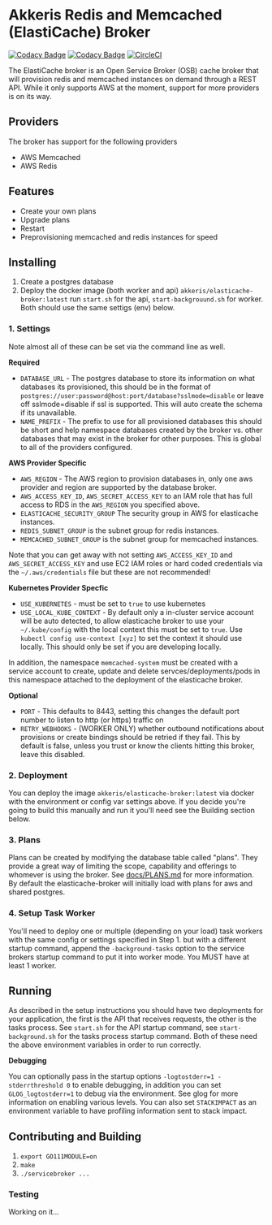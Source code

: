 # Akkeris Redis and Memcached (ElastiCache) Broker

[![Codacy Badge](https://api.codacy.com/project/badge/Grade/9b3065a9f42d44618ed8e459032e5964)](https://www.codacy.com/app/Akkeris/elasticache-broker?utm_source=github.com&amp;utm_medium=referral&amp;utm_content=akkeris/elasticache-broker&amp;utm_campaign=Badge_Grade)
[![Codacy Badge](https://api.codacy.com/project/badge/Coverage/9b3065a9f42d44618ed8e459032e5964)](https://www.codacy.com/app/Akkeris/elasticache-broker?utm_source=github.com&utm_medium=referral&utm_content=akkeris/elasticache-broker&utm_campaign=Badge_Coverage)
[![CircleCI](https://circleci.com/gh/akkeris/elasticache-broker.svg?style=svg)](https://circleci.com/gh/akkeris/elasticache-broker)

The ElastiCache broker is an Open Service Broker (OSB) cache broker that will provision redis and memcached instances on demand through a REST API. While it only supports AWS at the moment, support for more providers is on its way.

## Providers

The broker has support for the following providers

* AWS Memcached
* AWS Redis

## Features

* Create your own plans
* Upgrade plans
* Restart
* Preprovisioning memcached and redis instances for speed

## Installing

1. Create a postgres database
2. Deploy the docker image (both worker and api) `akkeris/elasticache-broker:latest` run `start.sh` for the api, `start-backgrouund.sh` for worker. Both should use the same settigs (env) below.

### 1. Settings

Note almost all of these can be set via the command line as well.

**Required**

* `DATABASE_URL` - The postgres database to store its information on what databases its provisioned, this should be in the format of `postgres://user:password@host:port/database?sslmode=disable` or leave off sslmode=disable if ssl is supported.  This will auto create the schema if its unavailable.
* `NAME_PREFIX` - The prefix to use for all provisioned databases this should be short and help namespace databases created by the broker vs. other databases that may exist in the broker for other purposes. This is global to all of the providers configured.

**AWS Provider Specific**

* `AWS_REGION` - The AWS region to provision databases in, only one aws provider and region are supported by the database broker.
* `AWS_ACCESS_KEY_ID`, `AWS_SECRET_ACCESS_KEY` to an IAM role that has full access to RDS in the `AWS_REGION` you specified above.
* `ELASTICACHE_SECURITY_GROUP` The security group in AWS for elasticache instances.
* `REDIS_SUBNET_GROUP` is the subnet group for redis instances.
* `MEMCACHED_SUBNET_GROUP` is the subnet group for memcached instances.

Note that you can get away with not setting `AWS_ACCESS_KEY_ID` and `AWS_SECRET_ACCESS_KEY` and use EC2 IAM roles or hard coded credentials via the `~/.aws/credentials` file but these are not recommended!

**Kubernetes Provider Specfic**

* `USE_KUBERNETES` - must be set to `true` to use kubernetes
* `USE_LOCAL_KUBE_CONTEXT` - By default only a in-cluster service account will be auto detected, to allow elasticache broker to use your `~/.kube/config` with the local context this must be set to `true`. Use `kubectl config use-context [xyz]` to set the context it should use locally. This should only be set if you are developing locally.

In addition, the namespace `memcached-system` must be created with a service account to create, update and delete servces/deployments/pods in this namespace attached to the deployment of the elasticache broker.

**Optional**

* `PORT` - This defaults to 8443, setting this changes the default port number to listen to http (or https) traffic on
* `RETRY_WEBHOOKS` - (WORKER ONLY) whether outbound notifications about provisions or create bindings should be retried if they fail.  This by default is false, unless you trust or know the clients hitting this broker, leave this disabled.

### 2. Deployment

You can deploy the image `akkeris/elasticache-broker:latest` via docker with the environment or config var settings above. If you decide you're going to build this manually and run it you'll need see the Building section below. 

### 3. Plans

Plans can be created by modifying the database table called "plans". They provide a great way of limiting the scope, capability and offerings to whomever is using the broker. See [docs/PLANS.md](plans) for more information. By default the elasticache-broker will initially load with plans for aws and shared postgres. 

### 4. Setup Task Worker

You'll need to deploy one or multiple (depending on your load) task workers with the same config or settings specified in Step 1. but with a different startup command, append the `-background-tasks` option to the service brokers startup command to put it into worker mode.  You MUST have at least 1 worker.

## Running

As described in the setup instructions you should have two deployments for your application, the first is the API that receives requests, the other is the tasks process.  See `start.sh` for the API startup command, see `start-background.sh` for the tasks process startup command. Both of these need the above environment variables in order to run correctly.

**Debugging**

You can optionally pass in the startup options `-logtostderr=1 -stderrthreshold 0` to enable debugging, in addition you can set `GLOG_logtostderr=1` to debug via the environment.  See glog for more information on enabling various levels. You can also set `STACKIMPACT` as an environment variable to have profiling information sent to stack impact. 

## Contributing and Building

1. `export GO111MODULE=on`
2. `make`
3. `./servicebroker ...`

### Testing

Working on it...


